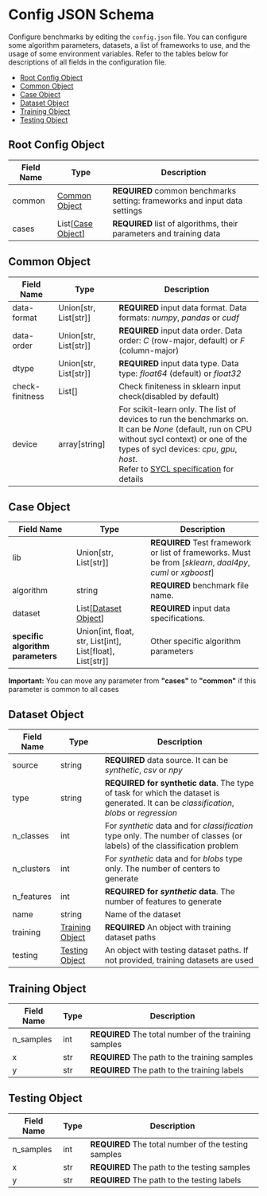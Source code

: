 # Config JSON Schema

Configure benchmarks by editing the `config.json` file.
You can configure some algorithm parameters, datasets, a list of frameworks to use, and the usage of some environment variables.
Refer to the tables below for descriptions of all fields in the configuration file.

- [Root Config Object](#root-config-object)
- [Common Object](#common-object)
- [Case Object](#case-object)
- [Dataset Object](#dataset-object)
- [Training Object](#training-object)
- [Testing Object](#testing-object)

## Root Config Object

| Field Name  | Type | Description |
| ----- | ---- |------------ |
|common| [Common Object](#common-object)| **REQUIRED** common benchmarks setting: frameworks and input data settings |
|cases| List[[Case Object](#case-object)] | **REQUIRED**  list of algorithms, their parameters and training data |

## Common Object

| Field Name  | Type | Description |
| ----- | ---- |------------ |
|data-format| Union[str, List[str]] | **REQUIRED** input data format. Data formats: *numpy*, *pandas* or *cudf* |
|data-order| Union[str, List[str]] | **REQUIRED**  input data order. Data order: *C* (row-major, default) or *F* (column-major) |
|dtype| Union[str, List[str]] | **REQUIRED**  input data type. Data type: *float64* (default) or *float32* |
|check-finitness| List[] | Check finiteness in sklearn input check(disabled by default) |
|device| array[string] | For scikit-learn only. The list of devices to run the benchmarks on.<br/>It can be *None* (default, run on CPU without sycl context) or one of the types of sycl devices: *cpu*, *gpu*, *host*.<br/>Refer to [SYCL specification](https://www.khronos.org/files/sycl/sycl-2020-reference-guide.pdf) for details|

## Case Object

| Field Name  | Type | Description |
| ----- | ---- |------------ |
|lib| Union[str, List[str]] | **REQUIRED** Test framework or list of frameworks. Must be from [*sklearn*, *daal4py*, *cuml* or *xgboost*] |
|algorithm| string | **REQUIRED** benchmark file name. |
|dataset| List[[Dataset Object](#dataset-object)] | **REQUIRED**  input data specifications. |
|**specific algorithm parameters**| Union[int, float, str, List[int], List[float], List[str]] | Other specific algorithm parameters |

**Important:** You can move any parameter from **"cases"** to **"common"** if this parameter is common to all cases

## Dataset Object

| Field Name  | Type | Description |
| ----- | ---- |------------ |
|source| string | **REQUIRED** data source. It can be *synthetic*, *csv* or *npy* |
|type| string | **REQUIRED for synthetic data**. The type of task for which the dataset is generated. It can be *classification*, *blobs* or *regression* |
|n_classes| int | For *synthetic* data and for *classification* type only. The number of classes (or labels) of the classification problem |
|n_clusters| int | For *synthetic* data and for *blobs* type only. The number of centers to generate |
|n_features| int | **REQUIRED for *synthetic* data**. The number of features to generate |
|name| string | Name of the dataset |
|training| [Training Object](#training-object) | **REQUIRED** An object with training dataset paths |
|testing| [Testing Object](#testing-object) | An object with testing dataset paths. If not provided, training datasets are used |

## Training Object

| Field Name  | Type | Description |
| ----- | ---- |------------ |
| n_samples | int | **REQUIRED** The total number of the training samples |
| x | str | **REQUIRED** The path to the training samples |
| y | str | **REQUIRED** The path to the training labels |

## Testing Object

| Field Name  | Type | Description |
| ----- | ---- |------------ |
| n_samples | int | **REQUIRED** The total number of the testing samples |
| x | str | **REQUIRED** The path to the testing samples |
| y | str | **REQUIRED** The path to the testing labels |
